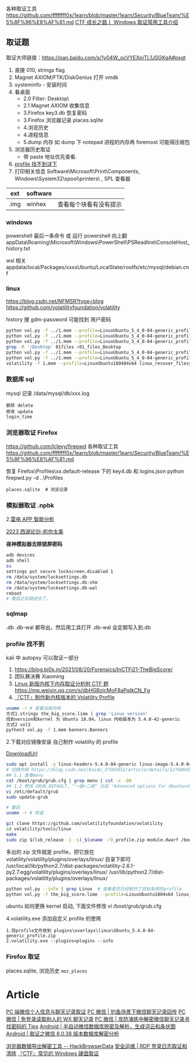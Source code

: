 各种取证工具 https://github.com/ffffffff0x/1earn/blob/master/1earn/Security/BlueTeam/%E5%8F%96%E8%AF%81.md
[CTF 成长之路丨 Windows 取证常用工具介绍](https://mp.weixin.qq.com/s/e1HzaeoKQLplGbmKN6cWYA)

## 取证题

取证大师链接：https://pan.baidu.com/s/1y04W_ocVYEXpiTL1JSGKgA#psgt

1. 直接 010, strings flag
1. Magnet AXIOM/FTK/DiskGenius 打开 vmdk
1. systeminfo - 安装时间
1. 看桌面
   - 2.0 Filter: Desktop\
   - 2.1 Magnet AXIOM 收集信息
   - 3.Firefox key3.db 恢复密码
   - 3.Firefox 浏览器记录 places.sqlite
   - 4.浏览历史
   - 4.进程信息
   - 5.dump 内存 如 dump 下 notepad 进程的内存再 foremost 可能得压缩包
1. 浏览器历史取证
   - 带 paste 地址优先查看.
1. [profile 找不到详下 ](#profile找不到)
1. 打印相关信息 Software\Microsoft\Print\Components, Windows\System32\spool\printers\ , SPL 查看器

| ext  | software |                        |
| ---- | -------- | ---------------------- |
| .img | winhex   | 查看每个块看有没有提示 |

### windows

powershell 最后一条命令 或 运行 powershell 向上翻
appData\Roaming\Microsoft\Windows\PowerShell\PSReadline\ConsoleHost_history.txt

wsl 相关
appdata/local/Packages/xxxxUbuntu/LocalState/rootfs/etc/mysql/debian.cnf

### linux

https://blog.csdn.net/NFMSR?type=blog
https://github.com/volatilityfoundation/volatility

history
搜 gdm-password 可能找到 用户密码

```sh
python vol.py -f ../1.mem --profile=LinuxUbuntu_5_4_0-84-generic_profilex64 linux_banner
python vol.py -f ../1.mem --profile=LinuxUbuntu_5_4_0-84-generic_profilex64 linux_bash >02_bash
python vol.py -f ../1.mem --profile=LinuxUbuntu_5_4_0-84-generic_profilex64 linux_enumerate_files >01files
grep -R '/Desktop' 01files >01_files_Desktop
python vol.py -f ../1.mem --profile=LinuxUbuntu_5_4_0-84-generic_profilex64 linux_find_file -F "/home/bob/Desktop/app.py"
python vol.py -f ../1.mem --profile=LinuxUbuntu_5_4_0-84-generic_profilex64 linux_find_file -i 0xffff97ce37a94568 -O secret.zip
volatility -f 1.mem --profile=LinuxUbuntu180484x64 linux_recover_filesystem -D filesystem # 导出全部缓存文件
```

### 数据库 sql

mysql 记录
/data/mysql/db/xxx.log

```
删除 delete
修改 update
login_time
```

### 浏览器取证 Firefox

https://github.com/lclevy/firepwd
各种取证工具 https://github.com/ffffffff0x/1earn/blob/master/1earn/Security/BlueTeam/%E5%8F%96%E8%AF%81.md

恢复 Firefox\Profiles\xx.default-release 下的 key4.db 和 logins.json
python firepwd.py -d ..\Profiles

```
places.sqlite  # 浏览记录
```

### 模拟器取证 .npbk

2.[雷电 APP 智能分析](https://www.forensix.cn/products/info.aspx?itemid=1127&lcid=5)

[2023 西湖论剑-机你太美](https://mp.weixin.qq.com/s/vSI5nTZVcwm5qwh2iwomcg)

**夜神模拟器去除锁屏密码**

```sh
adb devices
adb shell
su
settings put secure lockscreen.disabled 1
rm /data/system/locksettings.db
rm /data/system/locksettings.db-shm
rm /data/system/locksettings.db-wal
reboot
# 重启之后就进去了。
```

### sqlmap

.db .db-wal 都导出，然后用工具打开
.db-wal 会定期写入到.db

### profile 找不到

kali 中 autopsy 可以取证一部分

1. https://blog.bi0s.in/2021/08/20/Forensics/InCTFi21-TheBigScore/
2. 团队赛决赛 Xiaoming
3. [Linux 新版内核下内存取证分析附 CTF 题](http://tttang.com/archive/1762/) https://mp.weixin.qq.com/s/dbHGBzjcMoF8aPqIkCN_Fg
4. [『CTF』制作新内核版本的 Volatility Profile](https://mp.weixin.qq.com/s/RWZ_MzPakLT63yYsO8mZ2w)

```sh
uname -r # 查看当前内核
方式1.strings the_big_score.lime | grep 'Linux version'
找到version和kernel 为 Ubuntu 18.04，linux 内核版本为 5.4.0-42-generic
方式2 vol3
python3 vol.py -f 1.mem banners.Banners
```

2.下载对应镜像安装 自己制作 volatility 的 profile

[DownloadUrl](https://mirrors.ustc.edu.cn/ubuntu/pool/main/l/linux-hwe-5.4/)

```bash
sudo apt install -y linux-headers-5.4.0-84-generic linux-image-5.4.0-84-generic dwarfdump build-essential git zip
# 切换内核 https://blog.csdn.net/baidu_37503452/article/details/127606656  ,  GRUB_DEFAULT="第一级菜单>第二级菜单”
## 1.1 查看menu
cat /boot/grub/grub.cfg | grep menu | cut -c -80
## 1.2 修改 GRUB_DEFAULT, "一级>二级" 比如 "Advanced options for Ubuntu>Ubuntu, with Linux 5.4.0-42-generic"
vi /etc/default/grub
sudo update-grub

# 重启
uname -r # 检查

git clone https://github.com/volatilityfoundation/volatility
cd volatility/tools/linux
make
sudo zip $(lsb_release -i -s)_$(uname -r)_profile.zip module.dwarf /boot/System.map-$(uname -r)
```

多出的 zip 文件就是 profile，把它放在 volatility/volatility/plugins/overlays/linux/ 目录下即可
/usr/local/lib/python2.7/dist-packages/volatility-2.6.1-py2.7.egg/volatility/plugins/overlays/linux/
/usr/lib/python2.7/dist-packages/volatility/plugins/overlays/linux/

```sh
python vol.py --info | grep Linux  # 查看是否已经制作了目标系统的profile
python vol.py -f the_big_score.lime --profile=LinuxUbuntu1804x64 linux_bash
```

ubuntu 如何更换 kernel 启动, 下面文件修改
vi /boot/grub/grub.cfg

4.volatility.exe 添加自定义 profile 的使用

```
1.将profile文件放到 plugins\overlays\linux\Ubuntu_5.4.0-84-generic_profile.zip
2.volatility.exe --plugins=plugins --info
```

### Firefox 取证

places.sqlite, 浏览历史 `moz_places`

# Article

[PC 端微信个人信息与聊天记录取证](https://mp.weixin.qq.com/s/FPcIrouEAM_2RNZhfSRgoQ)
[PC 微信 | 钓鱼场景下微信聊天记录回传](https://mp.weixin.qq.com/s/ROCTBw8hM8mDEuIq5Vyhsg)
[PC 微信 | 免登录读取别人的 WX 聊天记录](https://mp.weixin.qq.com/s/ub1eQespid6BeODGM7kh8w)
[PC 微信 | 攻防演练中解密微信聊天记录寻找密码的 Tips](https://mp.weixin.qq.com/s/kG7Wlp3XwOlQQqNPEXOmiQ)
[Android | 半自动微信数据库脱密及解析，生成词云和条状图 ](https://www.52pojie.cn/thread-1724737-1-1.html)
[Android | 取证之微信 8.0.38 版本数据库解密分析](https://mp.weixin.qq.com/s/OAzhnQPd_sHT5J1oMrrKFw)

[浏览器数据导出解密工具 -- HackBrowserData](https://github.com/moonD4rk/HackBrowserData)
[安全运维 | RDP 登录日志取证和清除](https://mp.weixin.qq.com/s/7504YsCEEfiM8uXQVCGRqA)
[『CTF』常见的 Windows 硬盘取证](https://mp.weixin.qq.com/s/iIf44oW_dn5RRFSq5mMqlA)
